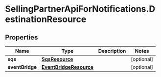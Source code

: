# SellingPartnerApiForNotifications.DestinationResource

## Properties
Name | Type | Description | Notes
------------ | ------------- | ------------- | -------------
**sqs** | [**SqsResource**](SqsResource.md) |  | [optional] 
**eventBridge** | [**EventBridgeResource**](EventBridgeResource.md) |  | [optional] 
